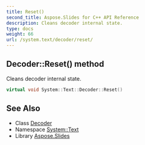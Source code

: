 ```yaml
---
title: Reset()
second_title: Aspose.Slides for C++ API Reference
description: Cleans decoder internal state.
type: docs
weight: 66
url: /system.text/decoder/reset/
---
```

## Decoder::Reset() method


Cleans decoder internal state.

```cpp
virtual void System::Text::Decoder::Reset()
```

## See Also

* Class [Decoder](../)
* Namespace [System::Text](../../)
* Library [Aspose.Slides](../../../)